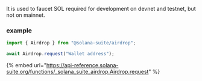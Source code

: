 It is used to faucet SOL required for development on devnet and testnet, but not
on mainnet.

### example

```ts
import { Airdrop } from "@solana-suite/airdrop";

await Airdrop.request("Wallet address");
```

{% embed
url="<https://api-reference.solana-suite.org/functions/_solana_suite_airdrop.Airdrop.request>"
%}
